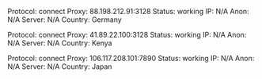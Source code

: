 Protocol: connect
Proxy: 88.198.212.91:3128
Status: working
IP: N/A
Anon: N/A
Server: N/A
Country: Germany

Protocol: connect
Proxy: 41.89.22.100:3128
Status: working
IP: N/A
Anon: N/A
Server: N/A
Country: Kenya

Protocol: connect
Proxy: 106.117.208.101:7890
Status: working
IP: N/A
Anon: N/A
Server: N/A
Country: Japan

